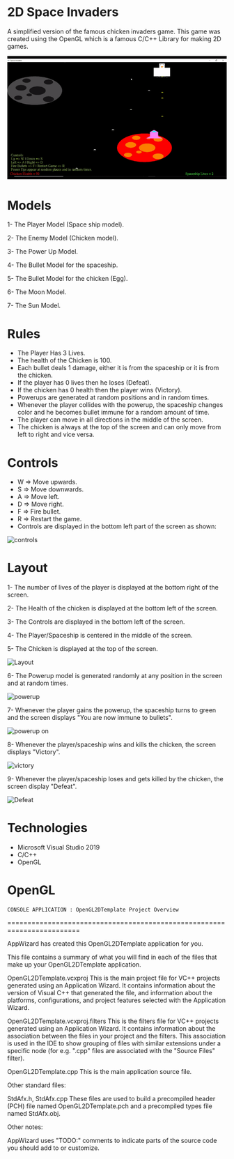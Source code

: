 # 2D Space Invaders
A simplified version of the famous chicken invaders game. This game was created using the OpenGL which is a famous C/C++ Library for making 2D games.



![](https://github.com/Khaledayman9/2D-Space-Invaders/blob/master/layout.gif)



# Models

1- The Player Model (Space ship model).

2- The Enemy Model (Chicken model).

3- The Power Up Model.

4- The Bullet Model for the spaceship.

5- The Bullet Model for the chicken (Egg).

6- The Moon Model.

7- The Sun Model.


# Rules

- The Player Has 3 Lives.
- The health of the Chicken is 100.
- Each bullet deals 1 damage, either it is from the spaceship or it is from the chicken.
- If the player has 0 lives then he loses (Defeat).
- If the chicken has 0 health then the player wins (Victory).
- Powerups are generated at random positions and in random times.
- Whenever the player collides with the powerup, the spaceship changes color and he becomes bullet immune for a random amount of time.
- The player can move in all directions in the middle of the screen.
- The chicken is always at the top of the screen and can only move from left to right and vice versa. 

# Controls

* W => Move upwards.
* S => Move downwards.
* A => Move left.
* D => Move right.
* F => Fire bullet.
* R => Restart the game.
* Controls are displayed in the bottom left part of the screen as shown:

![controls](https://user-images.githubusercontent.com/105018459/202916101-a0a08779-db1c-4fe6-940b-544fe04e3597.PNG)


# Layout

1- The number of lives of the player is displayed at the bottom right of the screen.

2- The Health of the chicken is displayed at the bottom left of the screen.

3- The Controls are displayed in the bottom left of the screen.

4- The Player/Spaceship is centered in the middle of the screen.

5- The Chicken is displayed at the top of the screen.


![Layout](https://user-images.githubusercontent.com/105018459/202916440-c5fd6dba-59c3-41af-a728-0ed4345f3f2f.PNG)


6- The Powerup model is generated randomly at any position in the screen and at random times.


![powerup](https://user-images.githubusercontent.com/105018459/202916938-f6add0bb-105a-4805-97b9-0b7ced173a3c.PNG)


7- Whenever the player gains the powerup, the spaceship turns to green and the screen displays "You are now immune to bullets".

![powerup on](https://user-images.githubusercontent.com/105018459/202917038-5e0397f5-10e6-4028-a991-6985587bec4b.PNG)


8- Whenever the player/spaceship wins and kills the chicken, the screen displays "Victory".

![victory](https://user-images.githubusercontent.com/105018459/202916898-14142f5e-bc68-4129-8f7b-10e799c81acd.PNG)


9- Whenever the player/spaceship loses and gets killed by the chicken, the screen display "Defeat". 


![Defeat](https://user-images.githubusercontent.com/105018459/202916768-9b053c73-4d04-429d-a8ba-ef260e535b3a.PNG)





# Technologies

* Microsoft Visual Studio 2019
* C/C++
* OpenGL



# OpenGL

    CONSOLE APPLICATION : OpenGL2DTemplate Project Overview
========================================================================

AppWizard has created this OpenGL2DTemplate application for you.

This file contains a summary of what you will find in each of the files that
make up your OpenGL2DTemplate application.


OpenGL2DTemplate.vcxproj
    This is the main project file for VC++ projects generated using an Application Wizard.
    It contains information about the version of Visual C++ that generated the file, and
    information about the platforms, configurations, and project features selected with the
    Application Wizard.

OpenGL2DTemplate.vcxproj.filters
    This is the filters file for VC++ projects generated using an Application Wizard. 
    It contains information about the association between the files in your project 
    and the filters. This association is used in the IDE to show grouping of files with
    similar extensions under a specific node (for e.g. ".cpp" files are associated with the
    "Source Files" filter).

OpenGL2DTemplate.cpp
    This is the main application source file.


Other standard files:

StdAfx.h, StdAfx.cpp
    These files are used to build a precompiled header (PCH) file
    named OpenGL2DTemplate.pch and a precompiled types file named StdAfx.obj.


Other notes:

AppWizard uses "TODO:" comments to indicate parts of the source code you
should add to or customize.


